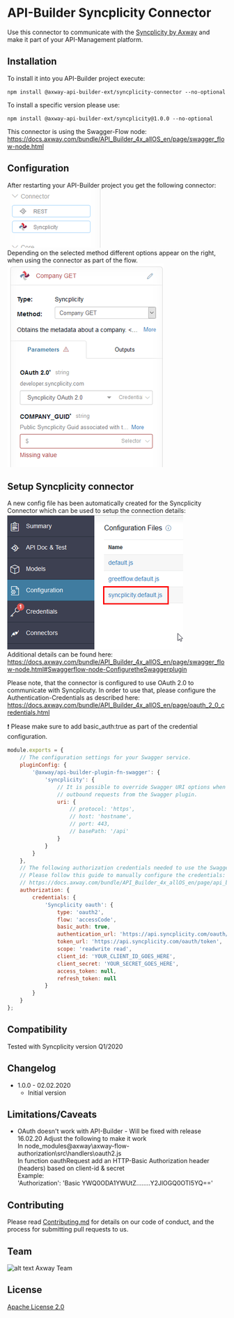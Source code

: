 # API-Builder Syncplicity Connector

Use this connector to communicate with the [Syncplicity by Axway](https://www.syncplicity.com/en) and make it part of your API-Management platform.  

## Installation
To install it into you API-Builder project execute:
```npm
npm install @axway-api-builder-ext/syncplicity-connector --no-optional
```
To install a specific version please use:
```npm
npm install @axway-api-builder-ext/syncplicity@1.0.0 --no-optional
```

This connector is using the Swagger-Flow node:  
https://docs.axway.com/bundle/API_Builder_4x_allOS_en/page/swagger_flow-node.html  


## Configuration
After restarting your API-Builder project you get the following connector:  
![Syncplicity Node][connector]   
Depending on the selected method different options appear on the right, when using the connector as part of the flow.   
![Syncplicity Node Settings][connector-settings]   

## Setup Syncplicity connector
A new config file has been automatically created for the Syncplicity Connector which can be used to setup the connection details:  
![Syncplicity Node Settings][connector-config]  
Additional details can be found here: https://docs.axway.com/bundle/API_Builder_4x_allOS_en/page/swagger_flow-node.html#Swaggerflow-node-ConfiguretheSwaggerplugin  


Please note, that the connector is configured to use OAuth 2.0 to communicate with Syncplicuty. In order to use that, please configure the Authentication-Credentials as described here:  
https://docs.axway.com/bundle/API_Builder_4x_allOS_en/page/oauth_2_0_credentials.html  

:exclamation: Please make sure to add basic_auth:true as part of the credential configuration.  

```javascript
module.exports = {
	// The configuration settings for your Swagger service.
	pluginConfig: {
		'@axway/api-builder-plugin-fn-swagger': {
			'syncplicity': {
				// It is possible to override Swagger URI options when constructing
				// outbound requests from the Swagger plugin.
				uri: {
					// protocol: 'https',
					// host: 'hostname',
					// port: 443,
					// basePath: '/api'
				}
			}
		}
	},
	// The following authorization credentials needed to use the Swagger service.
	// Please follow this guide to manually configure the credentials:
	// https://docs.axway.com/bundle/API_Builder_4x_allOS_en/page/api_builder_credentials.html
	authorization: {
		credentials: {
			'Syncplicity oauth': {
				type: 'oauth2',
				flow: 'accessCode',
				basic_auth: true, 
				authentication_url: 'https://api.syncplicity.com/oauth/authorize',
				token_url: 'https://api.syncplicity.com/oauth/token',
				scope: 'readwrite read',
				client_id: 'YOUR_CLIENT_ID_GOES_HERE',
				client_secret: 'YOUR_SECRET_GOES_HERE',
				access_token: null,
				refresh_token: null
			}
		}
	}
};
```

## Compatibility
Tested with Syncplicity version Q1/2020

## Changelog
- 1.0.0 - 02.02.2020
  - Initial version

## Limitations/Caveats
- OAuth doesn't work with API-Builder - Will be fixed with release 16.02.20
  Adjust the following to make it work  
	In node_modules\@axway\axway-flow-authorization\src\handlers\oauth2.js  
	In function oauthRequest add an HTTP-Basic Authorization header (headers) based on client-id & secret  
	Example:  
	'Authorization': 'Basic YWQ0ODA1YWUtZ........Y2JlOGQ0OTI5YQ=='

## Contributing

Please read [Contributing.md](https://github.com/Axway-API-Management-Plus/Common/blob/master/Contributing.md) for details on our code of conduct, and the process for submitting pull requests to us.  


## Team

![alt text][Axwaylogo] Axway Team

[Axwaylogo]: https://github.com/Axway-API-Management/Common/blob/master/img/AxwayLogoSmall.png  "Axway logo"


## License
[Apache License 2.0](/LICENSE)

[connector]: misc/images/Syncplicity-Connector.png
[connector-settings]: misc/images/Syncplicity-Connector-Settings.png
[connector-config]: misc/images/Syncplicity-Connector-Config.png
